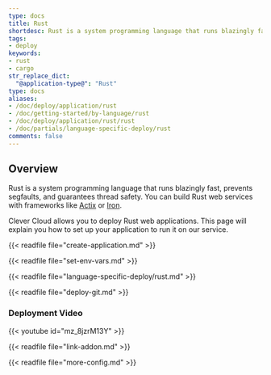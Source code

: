```yaml
---
type: docs
title: Rust
shortdesc: Rust is a system programming language that runs blazingly fast, prevents segfaults, and guarantees thread safety.
tags:
- deploy
keywords:
- rust
- cargo
str_replace_dict:
  "@application-type@": "Rust"
type: docs
aliases:
- /doc/deploy/application/rust
- /doc/getting-started/by-language/rust
- /doc/deploy/application/rust/rust
- /doc/partials/language-specific-deploy/rust
comments: false
---
```


## Overview

Rust is a system programming language that runs blazingly fast, prevents segfaults, and guarantees thread safety. You can build Rust web services with frameworks like [Actix](https://actix.rs/) or [Iron](https://github.com/iron/iron).

Clever Cloud allows you to deploy Rust web applications. This page will explain you how to set up your application to run it on our service.

{{< readfile file="create-application.md" >}}

{{< readfile file="set-env-vars.md" >}}

{{< readfile file="language-specific-deploy/rust.md" >}}

{{< readfile file="deploy-git.md" >}}

### Deployment Video

{{< youtube id="mz_8jzrM13Y" >}}

{{< readfile file="link-addon.md" >}}

{{< readfile file="more-config.md" >}}
